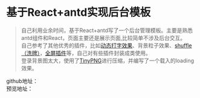 # 基于React+antd实现后台模板

> 自己利用业余时间，基于React+antd写了一个后台管理模板。主要是熟悉antd组件和React，页面主要还是展示页面,比较简单不涉及后台交互。  
> 自己参考了其他优秀的插件，比如[动态打字效果](https://blog.csdn.net/qq_37860930/article/details/80859473)、背景粒子效果、[shuffle（洗牌）](https://github.com/Vestride/Shuffle)，[全屏插件](https://github.com/sindresorhus/screenfull.js)等，自己对有些插件封装成类使用。  
> 登录背景图太大，使用了[TinyPNG](https://tinypng.com/)进行压缩，并编写了一个载入的loading效果。

github地址：[]()  
预览地址：[]()  
